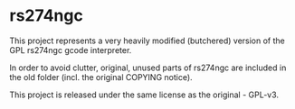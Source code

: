 rs274ngc
========

This project represents a very heavily modified (butchered) version of the GPL rs274ngc gcode interpreter.

In order to avoid clutter, original, unused parts of rs274ngc are included in the old folder (incl. the original COPYING notice).

This project is released under the same license as the original - GPL-v3.
